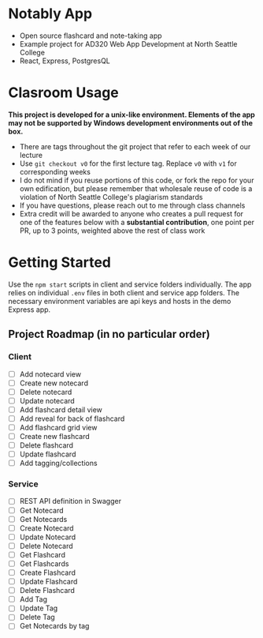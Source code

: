 # Notably App
* Open source flashcard and note-taking app
* Example project for AD320 Web App Development at North Seattle College
* React, Express, PostgresQL

# Clasroom Usage
**This project is developed for a unix-like environment. Elements of the app may not be supported by Windows development environments out of the box.**
* There are tags throughout the git project that refer to each week of our lecture
* Use `git checkout v0` for the first lecture tag. Replace `v0` with `v1` for corresponding weeks
* I do not mind if you reuse portions of this code, or fork the repo for your own edification, but please remember that wholesale reuse of code is a violation of North Seattle College's plagiarism standards
* If you have questions, please reach out to me through class channels
* Extra credit will be awarded to anyone who creates a pull request for one of the features below with a **substantial contribution**, one point per PR, up to 3 points, weighted above the rest of class work

# Getting Started
Use the `npm start` scripts in client and service folders individually. The app relies on individual `.env` files in both client and service app folders. The necessary environment variables are api keys and hosts in the demo Express app.

## Project Roadmap (in no particular order)
### Client
- [ ] Add notecard view
- [ ] Create new notecard
- [ ] Delete notecard
- [ ] Update notecard
- [ ] Add flashcard detail view
- [ ] Add reveal for back of flashcard
- [ ] Add flashcard grid view 
- [ ] Create new flashcard
- [ ] Delete flashcard
- [ ] Update flashcard
- [ ] Add tagging/collections

### Service
- [ ] REST API definition in Swagger
- [ ] Get Notecard
- [ ] Get Notecards
- [ ] Create Notecard
- [ ] Update Notecard
- [ ] Delete Notecard
- [ ] Get Flashcard
- [ ] Get Flashcards
- [ ] Create Flashcard
- [ ] Update Flashcard
- [ ] Delete Flashcard
- [ ] Add Tag
- [ ] Update Tag
- [ ] Delete Tag
- [ ] Get Notecards by tag